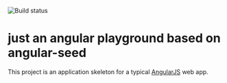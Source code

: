 ![Build status](https://travis-ci.org/francescozaia/angular-playground.svg?branch=master)

# just an angular playground based on angular-seed

This project is an application skeleton for a typical [AngularJS](http://angularjs.org/) web app.